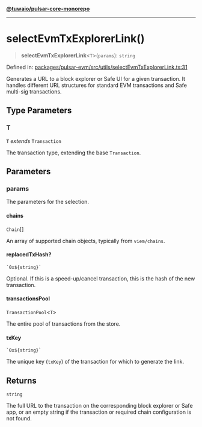[**@tuwaio/pulsar-core-monorepo**](../../../README.md)

***

# selectEvmTxExplorerLink()

> **selectEvmTxExplorerLink**\<`T`\>(`params`): `string`

Defined in: [packages/pulsar-evm/src/utils/selectEvmTxExplorerLink.ts:31](https://github.com/TuwaIO/pulsar-core/blob/588f0298eed13d576622f00b75515bcca31625e2/packages/pulsar-evm/src/utils/selectEvmTxExplorerLink.ts#L31)

Generates a URL to a block explorer or Safe UI for a given transaction.
It handles different URL structures for standard EVM transactions and Safe multi-sig transactions.

## Type Parameters

### T

`T` *extends* `Transaction`

The transaction type, extending the base `Transaction`.

## Parameters

### params

The parameters for the selection.

#### chains

`Chain`[]

An array of supported chain objects, typically from `viem/chains`.

#### replacedTxHash?

`` `0x${string}` ``

Optional. If this is a speed-up/cancel transaction, this is the hash of the new transaction.

#### transactionsPool

`TransactionPool`\<`T`\>

The entire pool of transactions from the store.

#### txKey

`` `0x${string}` ``

The unique key (`txKey`) of the transaction for which to generate the link.

## Returns

`string`

The full URL to the transaction on the corresponding block explorer or Safe app,
or an empty string if the transaction or required chain configuration is not found.
